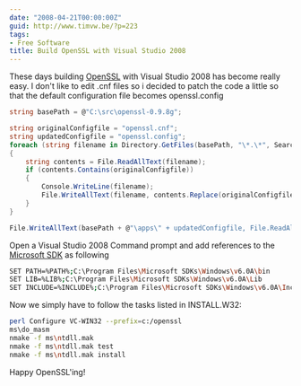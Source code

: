 ```yaml
---
date: "2008-04-21T00:00:00Z"
guid: http://www.timvw.be/?p=223
tags:
- Free Software
title: Build OpenSSL with Visual Studio 2008
---
```

These days building [OpenSSL](http://www.openssl.org) with Visual Studio 2008 has become really easy. I don't like to edit .cnf files so i decided to patch the code a little so that the default configuration file becomes openssl.config

```csharp
string basePath = @"C:\src\openssl-0.9.8g";

string originalConfigfile = "openssl.cnf";
string updatedConfigfile = "openssl.config";
foreach (string filename in Directory.GetFiles(basePath, "\*.\*", SearchOption.AllDirectories))
{
	string contents = File.ReadAllText(filename);
	if (contents.Contains(originalConfigfile))
	{
		Console.WriteLine(filename);
		File.WriteAllText(filename, contents.Replace(originalConfigfile, updatedConfigfile));
	}
}

File.WriteAllText(basePath + @"\apps\" + updatedConfigfile, File.ReadAllText(basePath + @"\apps\" + originalConfigfile));
```

Open a Visual Studio 2008 Command prompt and add references to the [Microsoft SDK](http://blogs.msdn.com/windowssdk) as following

```bash
SET PATH=%PATH%;C:\Program Files\Microsoft SDKs\Windows\v6.0A\bin
SET LIB=%LIB%;C:\Program Files\Microsoft SDKs\Windows\v6.0A\Lib
SET INCLUDE=%INCLUDE%;C:\Program Files\Microsoft SDKs\Windows\v6.0A\Include
```

Now we simply have to follow the tasks listed in INSTALL.W32:

```bash
perl Configure VC-WIN32 --prefix=c:/openssl
ms\do_masm
nmake -f ms\ntdll.mak
nmake -f ms\ntdll.mak test
nmake -f ms\ntdll.mak install
```

Happy OpenSSL'ing!
